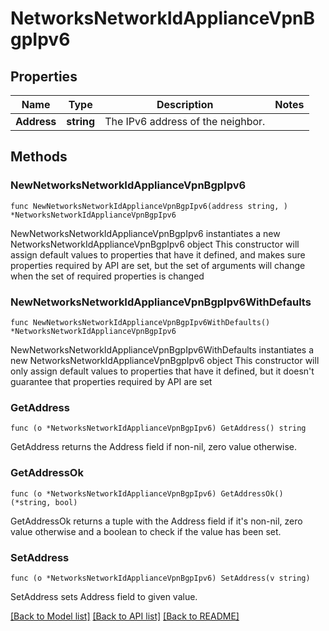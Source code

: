 # NetworksNetworkIdApplianceVpnBgpIpv6

## Properties

Name | Type | Description | Notes
------------ | ------------- | ------------- | -------------
**Address** | **string** | The IPv6 address of the neighbor. | 

## Methods

### NewNetworksNetworkIdApplianceVpnBgpIpv6

`func NewNetworksNetworkIdApplianceVpnBgpIpv6(address string, ) *NetworksNetworkIdApplianceVpnBgpIpv6`

NewNetworksNetworkIdApplianceVpnBgpIpv6 instantiates a new NetworksNetworkIdApplianceVpnBgpIpv6 object
This constructor will assign default values to properties that have it defined,
and makes sure properties required by API are set, but the set of arguments
will change when the set of required properties is changed

### NewNetworksNetworkIdApplianceVpnBgpIpv6WithDefaults

`func NewNetworksNetworkIdApplianceVpnBgpIpv6WithDefaults() *NetworksNetworkIdApplianceVpnBgpIpv6`

NewNetworksNetworkIdApplianceVpnBgpIpv6WithDefaults instantiates a new NetworksNetworkIdApplianceVpnBgpIpv6 object
This constructor will only assign default values to properties that have it defined,
but it doesn't guarantee that properties required by API are set

### GetAddress

`func (o *NetworksNetworkIdApplianceVpnBgpIpv6) GetAddress() string`

GetAddress returns the Address field if non-nil, zero value otherwise.

### GetAddressOk

`func (o *NetworksNetworkIdApplianceVpnBgpIpv6) GetAddressOk() (*string, bool)`

GetAddressOk returns a tuple with the Address field if it's non-nil, zero value otherwise
and a boolean to check if the value has been set.

### SetAddress

`func (o *NetworksNetworkIdApplianceVpnBgpIpv6) SetAddress(v string)`

SetAddress sets Address field to given value.



[[Back to Model list]](../README.md#documentation-for-models) [[Back to API list]](../README.md#documentation-for-api-endpoints) [[Back to README]](../README.md)


